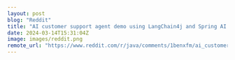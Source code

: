 ```yaml
---
layout: post
blog: "Reddit"
title: "AI customer support agent demo using LangChain4j and Spring AI [GitHub repo]"
date: 2024-03-14T15:31:04Z
image: images/reddit.png
remote_url: "https://www.reddit.com/r/java/comments/1benxfm/ai_customer_support_agent_demo_using_langchain4j/"
---
```

